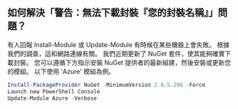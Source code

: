 ## 如何解決「警告：無法下載封裝『您的封裝名稱』」問題？




有人回報 Install-Module 或 Update-Module 有時候在某些機器上會失敗。
根據我們的調查，這和網路連線有關。
我們近期更新了 NuGet 套件，使其能夠確實下載封裝。
您可以遵循下方指示安裝 NuGet 提供者的最新組建，然後安裝或更新您的模組。
以下使用 'Azure' 模組為例。

```powershell
Install-PackageProvider NuGet -MinimumVersion 2.8.5.206 -Force
Launch new PowerShell Console
Update-Module Azure -Verbose
```


<!--HONumber=Aug16_HO3-->


